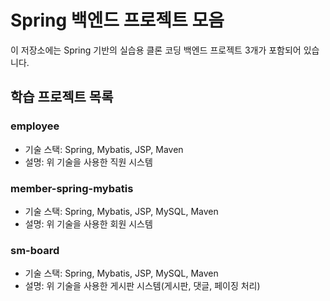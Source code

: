 # Spring 백엔드 프로젝트 모음

이 저장소에는 Spring 기반의 실습용 클론 코딩 백엔드 프로젝트 3개가 포함되어 있습니다.

## 학습 프로젝트 목록

### employee

-   기술 스택: Spring, Mybatis, JSP, Maven
-   설명: 위 기술을 사용한 직원 시스템

### member-spring-mybatis

-   기술 스택: Spring, Mybatis, JSP, MySQL, Maven
-   설명: 위 기술을 사용한 회원 시스템

### sm-board

-   기술 스택: Spring, Mybatis, JSP, MySQL, Maven
-   설명: 위 기술을 사용한 게시판 시스템(게시판, 댓글, 페이징 처리)
